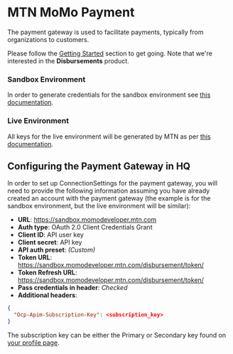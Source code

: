 # MTN MoMo Payment
The payment gateway is used to facilitate payments, typically from organizations to customers.

Please follow the [Getting Started](https://momodeveloper.mtn.com/api-documentation/getting-started) section to get going.
Note that we're interested in the **Disbursements** product.

### Sandbox Environment
In order to generate credentials for the sandbox environment see [this documentation](https://momodeveloper.mtn.com/api-details#api=sandbox-provisioning-api&operation=post-v1_0-apiuser).

### Live Environment
All keys for the live environment will be generated by MTN as per [this documentation](https://momodevelopercommunity.mtn.com/how-to-59/momo-api-production-configuration-101#API_USER+&+API_KEY).

## Configuring the Payment Gateway in HQ
In order to set up ConnectionSettings for the payment gateway, you will need to provide the following information
assuming you have already created an account with the payment gateway (the example is for the sandbox environment,
but the live environment will be similar):
- **URL**: https://sandbox.momodeveloper.mtn.com
- **Auth type**: OAuth 2.0 Client Credentials Grant
- **Client ID**: API user key
- **Client secret**: API key
- **API auth preset**: _(Custom)_
- **Token URL**: https://sandbox.momodeveloper.mtn.com/disbursement/token/
- **Token Refresh URL**: https://sandbox.momodeveloper.mtn.com/disbursement/token/
- **Pass credentials in header**: _Checked_
- **Additional headers**:
```json
{
  "Ocp-Apim-Subscription-Key": <subscription_key>
}
```
The subscription key can be either the Primary or Secondary key found on [your profile page](https://momodeveloper.mtn.com/profile).
